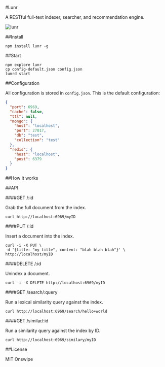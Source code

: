 #Lunr

A RESTful full-text indexer, searcher, and recommendation engine.

![lunr](http://www.panoramas.dk/moon/hasselblad.jpg)

##Install

    npm install lunr -g

##Start

    npm explore lunr
    cp config-default.json config.json
    lunrd start

##Configuration

All configuration is stored in `config.json`. This is the default configuration:

````json
{
  "port": 6969,
  "cache": false,
  "ttl": null,
  "mongo": {
    "host": "localhost",
    "port": 27017,
    "db": "test",
    "collection": "test"
  },
  "redis": {
    "host": "localhost",
    "post": 6379
  }
}
````

##How it works

##API

####GET /:id

Grab the full document from the index.

    curl http://localhost:6969/myID

####PUT /:id

Insert a document into the index.

    curl -i -X PUT \
    -d '{title: "my title", content: "blah blah blah"}' \
    http://localhost/myID


####DELETE /:id

Unindex a document.

    curl -i -X DELETE http://localhost:6969/myID


####GET /search/:query

Run a lexical similarity query against the index.

    curl http://localhost:6969/search/hello+world

####GET /similar/:id

Run a similarity query against the index by ID.

    curl http://localhost:6969/similary/myID

##License

MIT Onswipe
